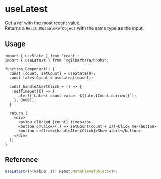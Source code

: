 # useLatest

Get a ref with the most recent value.  
Returns a `React.MutableRefObject` with the same type as the input.

## Usage

```tsx
import { useState } from 'react';
import { useLatest } from '@gilbarbara/hooks';

function Component() {
  const [count, setCount] = useState(0);
  const latestCount = useLatest(count);

  const handleAlertClick = () => {
    setTimeout(() => {
      alert(`Latest count value: ${latestCount.current}`);
    }, 3000);
  }

  return (
    <div>
      <p>You clicked {count} times</p>
      <button onClick={() => setCount(count + 1)}>Click me</button>
      <button onClick={handleAlertClick}>Show alert</button>
    </div>
  );
}
```

## Reference

```typescript
useLatest<T>(value: T): React.MutableRefObject<T>;
```
